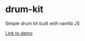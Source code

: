 # drum-kit
Simple drum kit built with vanilla JS

<a href="https://drum-kit69.netlify.com">Link to demo</a>
